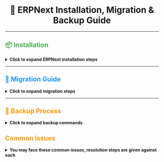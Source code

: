 # <div align="center">🚀 ERPNext Installation, Migration & Backup Guide</div>

---

## <div style="color:#4CAF50;">📦 Installation</div>

<details>
<summary><strong>Click to expand ERPNext installation steps</strong></summary>

### Create a new user and switch
```bash 
sudo useradd your-username
su - your-username
```
At any time if you want to swicth back to root, just run
```bash
sudo -i
```
### 1️⃣ System Update & Dependencies
```bash
sudo apt update
sudo apt install git python-is-python3 python3-dev python3-pip redis-server libmariadb-dev mariadb-server mariadb-client pkg-config xvfb libfontconfig wkhtmltopdf
curl -o- https://raw.githubusercontent.com/nvm-sh/nvm/v0.40.3/install.sh | bash
nvm install 18 # if doesn't work either export to path or close and reopen ubuntu terminal
npm install -g yarn
```

### 2️⃣ Configure MySQL/MariaDB
```bash
sudo mysql_secure_installation
```
If you don't know root user password for MySQL/ MariaDB

Get Inside MySQL:
```bash
mysql -u root
```

Then reset the root password
```sql
ALTER USER 'root'@'localhost' IDENTIFIED BY 'yourpassword';
FLUSH PRIVILEGES;
EXIT;
```

Now restart MariaDB
```bash
sudo systemctl restart mariadb
```
### 3️⃣ Install Bench
```bash
pip install frappe-bench
```

### 4️⃣ Create Bench & Install ERPNext
```bash
bench init frappe-bench
cd frappe-bench
bench new-site smartb-erpnet.dev
bench get-app https://github.com/frappe/erpnext
bench --site smartb-erpnext.dev install-app erpnext
```

</details>

---

## <div style="color:#2196F3;">🔄 Migration Guide</div>

<details>
<summary><strong>Click to expand migration steps</strong></summary>

1. **Copy backup files to new machine**
```bash
Get from SmartB GitHub repo (both private and public directories)
```

2. **Configure local site to connect to server database**

Update smartb-erpnext.dev/site_config.json to
```bash
{
 "db_name": "_b7b8640a2d1b8b5c",
 "db_password": "0W9ixoW0V8YkDPDe",
 "db_type": "mariadb",
 "db_user": "_b7b8640a2d1b8b5c",
 "developer_mode": 1,
 "db_host": "159.223.43.125",
 "db_port": 3306
}
```
3. **After installation and configuration now you can run this command to start ERPNext on your machine, look for 'Running on ip:host', you can follow that url to access the system
```bash
bench start
```
</details>

---

## <div style="color:#FF9800;">💾 Backup Process</div>

<details>
<summary><strong>Click to expand backup commands</strong></summary>

**Step 1:** Run with `erpnext-user` privileges:
```bash
bench --site smartb.dev backup
```

**Step 2:** Then with `root` privileges:
```bash
git add .
git commit -am "Server Backup $(date +'%Y-%m-%d')"
git push
```

</details>

## <div style="color:#FF9800;">Common Issues</div>
<details>
<summary><strong>You may face these common issues, resolution steps are given against each</strong></summary>

### Port Already in Use
From terminal identify the port on which bench wants to serve the site.
It will likely be 8000, 9000, 11000 or 13000
After you have identified the port, run 
```bash
sudo kill -9 $(sudo lsof -t -i :port-number)
```

### On browser, it says 'Not Found' or 'Page Not Found'
Run this to get you ip
```bash
hostname -I
```
Now run this within frappe-bench to link your host with site
```bash
ln -s smartb-erpnext.dev sites/your-ip
```

### Pip doesn't work
```bash
use flag --break-system-packages
``` 
</details>
